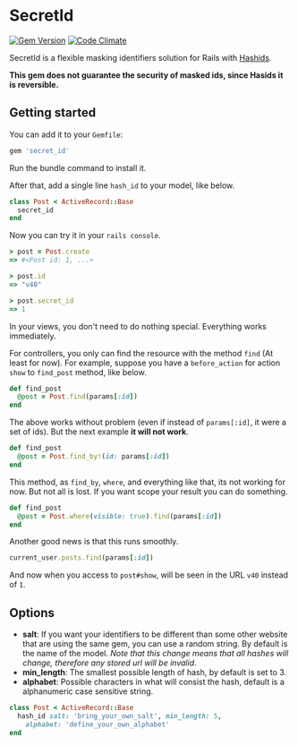# SecretId

[![Gem Version](https://badge.fury.io/rb/secret_id.svg)](https://badge.fury.io/rb/secret_id)
[![Code Climate](https://codeclimate.com/github/limcross/secret_id/badges/gpa.svg)](https://codeclimate.com/github/limcross/secret_id)

SecretId is a flexible masking identifiers solution for Rails with [Hashids](https://github.com/peterhellberg/hashids.rb).

__This gem does not guarantee the security of masked ids, since Hasids it is reversible.__

## Getting started
You can add it to your `Gemfile`:

```ruby
gem 'secret_id'
```

Run the bundle command to install it.

After that, add a single line `hash_id` to your model, like below.

```ruby
class Post < ActiveRecord::Base
  secret_id
end
```

Now you can try it in your `rails console`.

```ruby
> post = Post.create
=> #<Post id: 1, ...>

> post.id
=> "v40"

> post.secret_id
=> 1
```

In your views, you don't need to do nothing special. Everything works immediately.

For controllers, you only can find the resource with the method `find` (At least for now). For example, suppose you have a `before_action` for action `show` to `find_post` method, like below.

```ruby
def find_post
  @post = Post.find(params[:id])
end
```

The above works without problem (even if instead of `params[:id]`, it were a set of ids). But the next example __it will not work__.

```ruby
def find_post
  @post = Post.find_by!(id: params[:id])
end
```

This method, as `find_by`, `where`, and everything like that, its not working for now. But not all is lost. If you want scope your result you can do something.

```ruby
def find_post
  @post = Post.where(visible: true).find(params[:id])
end
```

Another good news is that this runs smoothly.

```ruby
current_user.posts.find(params[:id])
```

And now when you access to `post#show`, will be seen in the URL `v40` instead of `1`.

## Options

  * __salt__: If you want your identifiers to be different than some other website that are using the same gem, you can use a random string. By default is the name of the model. _Note that this change means that all hashes will change, therefore any stored url will be invalid_.
  * __min_length__: The smallest possible length of hash, by default is set to 3.
  * __alphabet__: Possible characters in what will consist the hash, default is a alphanumeric case sensitive string.

```ruby
class Post < ActiveRecord::Base
  hash_id salt: 'bring_your_own_salt', min_length: 5,
    alphabet: 'define_your_own_alphabet'
end
```
